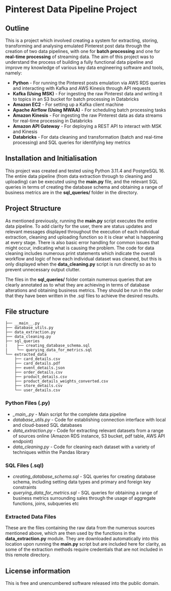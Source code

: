 # Pinterest Data Pipeline Project

## Outline
This is a project which involved creating a system for extracting, storing, transforming and analysing emulated Pinterest post data through the creation of two data pipelines, with one for **batch processing** and one for **real-time processing** of streaming data. The aim of this project was to understand the process of building a fully functional data pipeline and improve my knowledge of various key data engineering software and tools, namely:
- **Python** - For running the Pinterest posts emulation via AWS RDS queries and interacting with Kafka and AWS Kinesis through API requests
- **Kafka (Using MSK)** - For ingesting the raw Pinterest data and writing it to topics in an S3 bucket for batch processing in Databricks
- **Amazon EC2** - For setting up a Kafka client machine
- **Apache Airflow (Using MWAA)** - For scheduling batch processing tasks
- **Amazon Kinesis** - For ingesting the raw Pinterest data as data streams for real-time processing in Databricks
- **Amazon API Gateway** - For deploying a REST API to interact with MSK and Kinesis
- **Databricks** - For data cleaning and transformation (batch and real-time processing) and SQL queries for identifying key metrics


## Installation and Initialisation
This project was created and tested using Python 3.11.4 and PostgreSQL 16. The entire data pipeline (from data extraction through to cleaning and uploading) can be executed using the **__main__.py** file, and the relevant SQL queries in terms of creating the database schema and obtaining a range of business metrics are in the **sql_queries/** folder in the directory. 

## Project Structure
As mentioned previously, running the **__main__.py** script executes the entire data pipeline. To add clarity for the user, there are status updates and relevant messages displayed throughout the execution of each individual extraction, cleaning and uploading function so it is clear what is happening at every stage. There is also basic error handling for common issues that might occur, indicating what is causing the problem. The code for data cleaning includes numerous print statements which indicate the overall workflow and logic of how each individual dataset was cleaned, but this is only displayed when the **__data_cleaning.py__** script is run directly so as to prevent unnecessary output clutter.

The files in the **sql_queries/** folder contain numerous queries that are clearly annotated as to what they are achieving in terms of database alterations and obtaining business metrics. They should be run in the order that they have been written in the .sql files to achieve the desired results. 

## File structure
```
├── __main__.py
├── database_utils.py
├── data_extraction.py
├── data_cleaning.py
├── sql_queries
|    ├── creating_database_schema.sql
|    └── querying_data_for_metrics.sql
└── extracted_data
    ├── card_details.csv
    ├── card_details.pdf
    ├── event_details.json
    ├── order_details.csv
    ├── product_details.csv
    ├── product_details_weights_converted.csv
    ├── store_details.csv
    └── user_details.csv

```
### Python Files (.py)
- *\__main\__.py* - Main script for the complete data pipeline
- *database_utils.py* - Code for establishing connection interface with local and cloud-based SQL databases
- *data_extraction.py* - Code for extracting relevant datasets from a range of sources online (Amazon RDS instance, S3 bucket, pdf table, AWS API endpoint)
- *data_cleaning.py* - Code for cleaning each dataset with a variety of techniques within the Pandas library

### SQL Files (.sql)
- *creating_database_schema.sql* - SQL queries for creating database schema, including setting data types and primary and foreign key constraints
- *querying_data_for_metrics.sql* - SQL queries for obtaining a range of business metrics surrounding sales through the usage of aggregate functions, joins, subqueries etc
  
### Extracted Data Files
These are the files containing the raw data from the numerous sources mentioned above, which are then used by the functions in the **data_extraction.py** module. They are downloaded automatically into this location upon running the **__main__.py** script but are included here for clarity, as some of the extraction methods require credentials that are not included in this remote directory.

## License information
This is free and unencumbered software released into the public domain.




